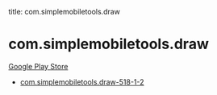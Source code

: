 title: com.simplemobiletools.draw
# com.simplemobiletools.draw


[Google Play Store](https://play.google.com/store/apps/details?id=com.simplemobiletools.draw)


* [com.simplemobiletools.draw-518-1-2](./com.simplemobiletools.draw-518-1-2/)